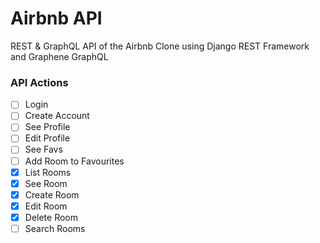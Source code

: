# Airbnb API

REST & GraphQL API of the Airbnb Clone using Django REST Framework and Graphene GraphQL

### API Actions

-   [ ] Login
-   [ ] Create Account
-   [ ] See Profile
-   [ ] Edit Profile
-   [ ] See Favs
-   [ ] Add Room to Favourites
-   [x] List Rooms
-   [x] See Room
-   [x] Create Room
-   [x] Edit Room
-   [x] Delete Room
-   [ ] Search Rooms
